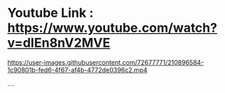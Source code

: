 # Youtube Link : https://www.youtube.com/watch?v=dIEn8nV2MVE



https://user-images.githubusercontent.com/72677771/210896584-1c90801b-fed6-4f67-af4b-4772de0396c2.mp4

....
